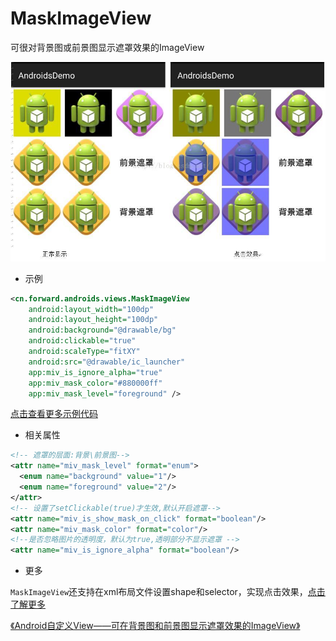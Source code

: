 MaskImageView
======
可很对背景图或前景图显示遮罩效果的ImageView

![01](https://raw.githubusercontent.com/1993hzw/common/master/Androids/maskimageview.jpeg)

* 示例

```xml
<cn.forward.androids.views.MaskImageView
    android:layout_width="100dp"
    android:layout_height="100dp"
    android:background="@drawable/bg"
    android:clickable="true"
    android:scaleType="fitXY"
    android:src="@drawable/ic_launcher"
    app:miv_is_ignore_alpha="true"
    app:miv_mask_color="#880000ff"
    app:miv_mask_level="foreground" />
```

[点击查看更多示例代码](https://github.com/1993hzw/Androids/blob/master/AndroidsDemo/res/layout/activity_maskimageview.xml)


* 相关属性

```xml
<!-- 遮罩的层面:背景\前景图-->
<attr name="miv_mask_level" format="enum">
  <enum name="background" value="1"/>
  <enum name="foreground" value="2"/>
</attr>
<!-- 设置了setClickable(true)才生效,默认开启遮罩-->
<attr name="miv_is_show_mask_on_click" format="boolean"/>
<attr name="miv_mask_color" format="color"/>
<!--是否忽略图片的透明度，默认为true,透明部分不显示遮罩 -->
<attr name="miv_is_ignore_alpha" format="boolean"/>
```

* 更多

`MaskImageView`还支持在xml布局文件设置shape和selector，实现点击效果，[点击了解更多]()

[《Android自定义View——可在背景图和前景图显示遮罩效果的ImageView》](http://blog.csdn.net/u012964944/article/details/50560503)